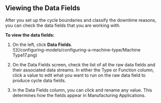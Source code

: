 ## Viewing the Data Fields

After you set up the cycle boundaries and classify the downtime reasons, you can check the data fields that you are working with.

**To view the data fields:**

1. On the left, click **Data Fields**.  
   ![](/configuring-models/configuring-a-machine-type/Machine Type17.png)

2. On the Data Fields screen, check the list of all the raw data fields and their associated data streams. In either the Type or Function column, click a value to edit what you want to run on the raw data field to produce cycle data fields.

3. In the Data Fields column, you can click and rename any value. This determines how the fields appear in Manufacturing Applications.





